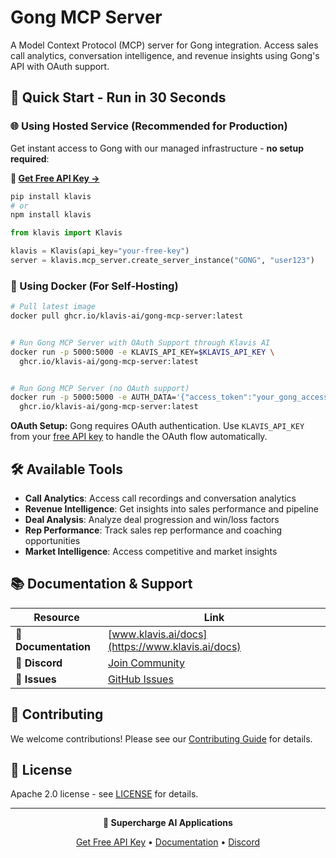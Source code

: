 # Gong MCP Server

A Model Context Protocol (MCP) server for Gong integration. Access sales call analytics, conversation intelligence, and revenue insights using Gong's API with OAuth support.

## 🚀 Quick Start - Run in 30 Seconds

### 🌐 Using Hosted Service (Recommended for Production)

Get instant access to Gong with our managed infrastructure - **no setup required**:

**🔗 [Get Free API Key →](https://www.klavis.ai/home/api-keys)**

```bash
pip install klavis
# or
npm install klavis
```

```python
from klavis import Klavis

klavis = Klavis(api_key="your-free-key")
server = klavis.mcp_server.create_server_instance("GONG", "user123")
```

### 🐳 Using Docker (For Self-Hosting)

```bash
# Pull latest image
docker pull ghcr.io/klavis-ai/gong-mcp-server:latest


# Run Gong MCP Server with OAuth Support through Klavis AI
docker run -p 5000:5000 -e KLAVIS_API_KEY=$KLAVIS_API_KEY \
  ghcr.io/klavis-ai/gong-mcp-server:latest


# Run Gong MCP Server (no OAuth support)
docker run -p 5000:5000 -e AUTH_DATA='{"access_token":"your_gong_access_token_here"}' \
  ghcr.io/klavis-ai/gong-mcp-server:latest
```

**OAuth Setup:** Gong requires OAuth authentication. Use `KLAVIS_API_KEY` from your [free API key](https://www.klavis.ai/home/api-keys) to handle the OAuth flow automatically.

## 🛠️ Available Tools

- **Call Analytics**: Access call recordings and conversation analytics
- **Revenue Intelligence**: Get insights into sales performance and pipeline
- **Deal Analysis**: Analyze deal progression and win/loss factors
- **Rep Performance**: Track sales rep performance and coaching opportunities
- **Market Intelligence**: Access competitive and market insights

## 📚 Documentation & Support

| Resource | Link |
|----------|------|
| **📖 Documentation** | [www.klavis.ai/docs](https://www.klavis.ai/docs) |
| **💬 Discord** | [Join Community](https://discord.gg/p7TuTEcssn) |
| **🐛 Issues** | [GitHub Issues](https://github.com/klavis-ai/klavis/issues) |

## 🤝 Contributing

We welcome contributions! Please see our [Contributing Guide](../../CONTRIBUTING.md) for details.

## 📜 License

Apache 2.0 license - see [LICENSE](../../LICENSE) for details.

---

<div align="center">
  <p><strong>🚀 Supercharge AI Applications </strong></p>
  <p>
    <a href="https://www.klavis.ai">Get Free API Key</a> •
    <a href="https://www.klavis.ai/docs">Documentation</a> •
    <a href="https://discord.gg/p7TuTEcssn">Discord</a>
  </p>
</div>
